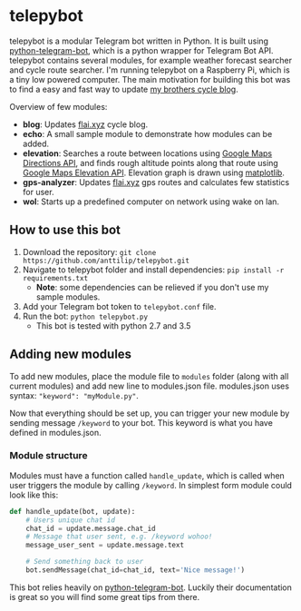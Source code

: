 # telepybot

telepybot is a modular Telegram bot written in Python. It is built using
[python-telegram-bot][1], which is a python wrapper for Telegram Bot API.
telepybot contains several modules, for example weather forecast searcher
and cycle route searcher. I'm running telepybot on a Raspberry Pi, which is a
tiny low powered computer. The main motivation for building this bot was to find
a easy and fast way to update [my brothers cycle blog][2].

Overview of few modules:
* **blog**: Updates [flai.xyz][2] cycle blog.
* **echo**: A small sample module to demonstrate how modules can be added.
* **elevation**: Searches a route between locations using [Google Maps Directions API][3],
and finds rough altitude points along that route using [Google Maps Elevation API][4].
Elevation graph is drawn using [matplotlib][5].
* **gps-analyzer**: Updates [flai.xyz][6] gps routes and calculates few statistics
for user.
* **wol**: Starts up a predefined computer on network using wake on lan.

## How to use this bot
1. Download the repository: `git clone https://github.com/anttilip/telepybot.git`
2. Navigate to telepybot folder and install dependencies:
`pip install -r requirements.txt`
    * **Note**: some dependencies can be relieved if you don't use my sample modules.
3. Add your Telegram bot token to `telepybot.conf` file.
4. Run the bot: `python telepybot.py`
    * This bot is tested with python 2.7 and 3.5

## Adding new modules
To add new modules, place the module file to `modules` folder (along with all
current modules) and add new line to modules.json file. modules.json uses syntax:
`"keyword": "myModule.py"`.

Now that everything should be set up, you can trigger your new module by sending
message `/keyword` to your bot. This keyword is what you have defined in modules.json.


### Module structure
Modules must have a function called `handle_update`, which is called when user
triggers the module by calling `/keyword`. In simplest form module could look
like this:
```python
def handle_update(bot, update):
    # Users unique chat id
    chat_id = update.message.chat_id
    # Message that user sent, e.g. /keyword wohoo!
    message_user_sent = update.message.text

    # Send something back to user
    bot.sendMessage(chat_id=chat_id, text='Nice message!')

```

This bot relies heavily on [python-telegram-bot][1]. Luckily their documentation
is great so you will find some great tips from there.


[1]: https://github.com/python-telegram-bot/python-telegram-bot "python-telegram-bot"
[2]: http://flai.xyz/blog "flai.xyz/blog"
[3]: https://developers.google.com/maps/documentation/directions/
[4]: https://developers.google.com/maps/documentation/elevation/
[5]: http://matplotlib.org/
[6]: http://flai.xyz/tours "flai.xyz/tours"

